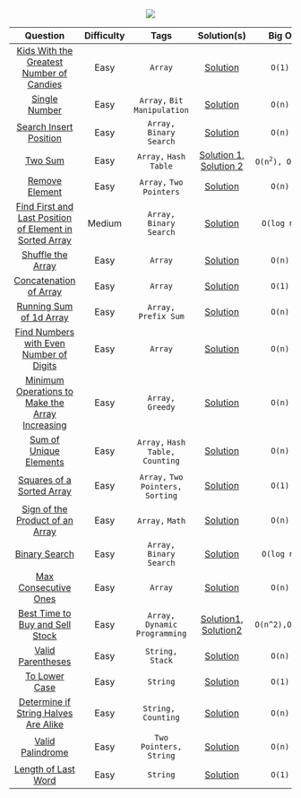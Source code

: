 <div align="center">
<img src="https://external-content.duckduckgo.com/iu/?u=https%3A%2F%2Fleetcode.com%2Fstatic%2Fimages%2FLeetCode_logo.png&f=1&nofb=1">
</div>

<table>
	<thead>
	<tr>
		<th data-align="center">Question</th>
		<th data-align="center">Difficulty</th>
		<th data-align="center">Tags</th>
		<th data-align="center">Solution(s)</th>
		<th data-align="center">Big O</th>
	</tr>
	</thead>

<tbody>
<!-- ARRAYS -->
<tr>
	<td align="center"><a href="https://leetcode.com/problems/kids-with-the-greatest-number-of-candies/">Kids With the Greatest Number of Candies</a></td>
	<td align="center">Easy</td>
	<td align="center">
	  <code>Array</code>
	</td>
	<td align="center">
		<a href="https://github.com/rawat9/Leetcode/blob/main/Arrays/Kids%20With%20the%20Greatest%20Number%20of%20Candies/solution.py">Solution</a></td>
	<td align="center"><code>O(1)</code></td>
</tr>

<tr>
	<td align="center"><a href="https://leetcode.com/problems/single-number/">Single Number</a></td>
	<td align="center">Easy</td>
	<td align="center">
		<code>Array,</code>
		<code>Bit Manipulation</code>
	</td>
	<td align="center"><a href="https://github.com/rawat9/Leetcode/blob/main/Arrays/Single%20Number/solution.py">Solution</a></td>
	<td align="center"><code>O(n)</code></td>
</tr>

<tr>
	<td align="center"><a href="https://leetcode.com/problems/search-insert-position/">Search Insert Position</a></td>
	<td align="center">Easy</td>
	<td align="center">
		<code>Array,</code>
		<code>Binary Search</code>
	</td>
	<td align="center"><a href="https://github.com/rawat9/Leetcode/blob/main/Arrays/Search%20Insert%20Position/solution.py">Solution</a></td>
	<td align="center"><code>O(n)</code></td>
</tr>

<tr>
	<td align="center"><a href="https://leetcode.com/problems/two-sum/">Two Sum</a></td>
	<td align="center">Easy</td>
	<td align="center">
		<code>Array,</code>
		<code>Hash Table</code>
	</td>
	<td align="center">
		<a href="https://github.com/rawat9/Leetcode/blob/main/Arrays/Two%20Sum/solution1.py">Solution 1, </a>
		<a href="https://github.com/rawat9/Leetcode/blob/main/Arrays/Two%20Sum/solution2.py">Solution 2</a>
	</td>
	<td align="center"><code>O(n<sup>2</sup>), O(n)</code></td>
</tr>

<tr>
	<td align="center">
		<a href="https://leetcode.com/problems/remove-element/">
			Remove Element
		</a>
	</td>
	<td align="center">Easy</td>
	<td align="center">
		<code>Array,</code>
		<code>Two Pointers</code>
	</td>
	<td align="center"><a href="https://github.com/rawat9/Leetcode/tree/main/Arrays/Remove%20Element">Solution</a></td>
	<td align="center"><code>O(n)</code></td>
</tr>

<tr>
	<td align="center">
		<a href="https://leetcode.com/problems/find-first-and-last-position-of-element-in-sorted-array/">
			Find First and Last Position of Element in Sorted Array
		</a>
	</td>
	<td align="center">Medium</td>
	<td align="center">
		<code>Array,</code>
		<code>Binary Search</code>
	</td>
	<td align="center">
		<a href="https://github.com/rawat9/Leetcode/tree/main/Arrays/Find%20First%20and%20Last%20Position%20of%20Element%20in%20Sorted%20Array">Solution</a>
	</td>
	<td align="center"><code>O(log n)</code></td>
</tr>

<tr>
	<td align="center">
		<a href="https://leetcode.com/problems/shuffle-the-array/">
			Shuffle the Array
		</a>
	</td>
	<td align="center">Easy</td>
	<td align="center">
		<code>Array</code>
	</td>
	<td align="center"><a href="https://github.com/rawat9/Leetcode/blob/main/Arrays/Shuffle%20The%20Array/solution.py">Solution</a></td>
	<td align="center"><code>O(n)</code></td>
</tr>

<tr>
	<td align="center">
		<a href="https://leetcode.com/problems/concatenation-of-array/">
			Concatenation of Array
		</a>
	</td>
	<td align="center">Easy</td>
	<td align="center">
		<code>Array</code>
	</td>
	<td align="center"><a href="https://github.com/rawat9/leetcode/blob/main/Arrays/Concatenation%20of%20Array/solution.py">Solution</a></td>
	<td align="center"><code>O(1)</code></td>
</tr>

<tr>
	<td align="center">
		<a href="https://leetcode.com/problems/running-sum-of-1d-array/">
			Running Sum of 1d Array
		</a>
	</td>
	<td align="center">Easy</td>
	<td align="center">
		<code>Array,</code>
		<code>Prefix Sum</code>
	</td>
	<td align="center"><a href="https://github.com/rawat9/leetcode/blob/main/Arrays/Running%20Sum%20of%201d%20Array/solution.py">Solution</a></td>
	<td align="center"><code>O(n)</code></td>
</tr>

<tr>
	<td align="center">
		<a href="https://leetcode.com/problems/find-numbers-with-even-number-of-digits/">
			Find Numbers with Even Number of Digits
		</a>
	</td>
	<td align="center">Easy</td>
	<td align="center">
		<code>Array</code>
	</td>
	<td align="center"><a href="https://github.com/rawat9/leetcode/blob/main/Arrays/Find%20Numbers%20with%20Even%20Number%20of%20Digits/solution.py">Solution</a></td>
	<td align="center"><code>O(n)</code></td>
</tr>

<tr>
	<td align="center">
		<a href="https://leetcode.com/problems/minimum-operations-to-make-the-array-increasing/">
			Minimum Operations to Make the Array Increasing
		</a>
	</td>
	<td align="center">Easy</td>
	<td align="center">
		<code>Array,</code>
		<code>Greedy</code>
	</td>
	<td align="center"><a href="https://github.com/rawat9/leetcode/blob/main/Arrays/Minimum%20Operations%20to%20Make%20the%20Array%20Increasing/solution.py">Solution</a></td>
	<td align="center"><code>O(n)</code></td>
</tr>

<tr>
	<td align="center">
		<a href="https://leetcode.com/problems/sum-of-unique-elements/">
			Sum of Unique Elements
		</a>
	</td>
	<td align="center">Easy</td>
	<td align="center">
		<code>Array,</code>
		<code>Hash Table,</code>
		<code>Counting</code>
	</td>
	<td align="center"><a href="https://github.com/rawat9/leetcode/blob/main/Arrays/Sum%20of%20Unique%20Elements/solution.py">Solution</a></td>
	<td align="center"><code>O(n)</code></td>
</tr>

<tr>
	<td align="center">
		<a href="https://leetcode.com/problems/squares-of-a-sorted-array/">
			Squares of a Sorted Array
		</a>
	</td>
	<td align="center">Easy</td>
	<td align="center">
		<code>Array,</code>
		<code>Two Pointers,</code>
		<code>Sorting</code>
	</td>
	<td align="center"><a href="https://github.com/rawat9/leetcode/blob/main/Arrays/Squares%20of%20a%20Sorted%20Array/solution.py">Solution</a></td>
	<td align="center"><code>O(1)</code></td>
</tr>

<tr>
	<td align="center">
		<a href="https://leetcode.com/problems/sign-of-the-product-of-an-array/">
			Sign of the Product of an Array
		</a>
	</td>
	<td align="center">Easy</td>
	<td align="center">
		<code>Array,</code>
		<code>Math</code>
	</td>
	<td align="center"><a href="https://github.com/rawat9/leetcode/blob/main/Arrays/Sign%20of%20the%20Product%20of%20an%20Array/solution.py">Solution</a></td>
	<td align="center"><code>O(n)</code></td>
</tr>

<tr>
	<td align="center">
		<a href="https://leetcode.com/problems/binary-search/">
			Binary Search
		</a>
	</td>
	<td align="center">Easy</td>
	<td align="center">
		<code>Array,</code>
		<code>Binary Search</code>
	</td>
	<td align="center"><a href="https://github.com/rawat9/leetcode/blob/main/Arrays/Binary%20Search/solution.py">Solution</a></td>
	<td align="center"><code>O(log n)</code></td>
</tr>

<tr>
	<td align="center">
		<a href="https://leetcode.com/problems/max-consecutive-ones/">
			Max Consecutive Ones
		</a>
	</td>
	<td align="center">Easy</td>
	<td align="center">
		<code>Array</code>
	</td>
	<td align="center"><a href="https://github.com/rawat9/leetcode/blob/main/Arrays/Max%20Consecutive%20Ones/solution.py">Solution</a></td>
	<td align="center"><code>O(n)</code></td>
</tr>

<tr>
	<td align="center">
		<a href="https://leetcode.com/problems/best-time-to-buy-and-sell-stock/">
			Best Time to Buy and Sell Stock
		</a>
	</td>
	<td align="center">Easy</td>
	<td align="center">
		<code>Array,</code>
		<code>Dynamic Programming</code>
	</td>
	<td align="center"><a href="https://github.com/rawat9/leetcode/blob/main/Arrays/Best%20Time%20to%20Buy%20and%20Sell%20Stock/solution1.py">Solution1, </a><a href="https://github.com/rawat9/leetcode/blob/main/Arrays/Best%20Time%20to%20Buy%20and%20Sell%20Stock/solution2.py">Solution2</a></td>
	<td align="center"><code>O(n^2),</code><code>O(n)</code></td>
</tr>

<!-- STRINGS -->

<tr>
	<td align="center">
		<a href="https://leetcode.com/problems/valid-parentheses/">
			Valid Parentheses
		</a>
	</td>
	<td align="center">Easy</td>
	<td align="center">
		<code>String,</code>
		<code>Stack</code>
	</td>
	<td align="center"><a href="https://github.com/rawat9/leetcode/blob/main/Strings/Valid%20Parentheses/solution.py">Solution</a></td>
	<td align="center"><code>O(n)</code></td>
</tr>

<tr>
	<td align="center">
		<a href="https://leetcode.com/problems/to-lower-case/">
			To Lower Case
		</a>
	</td>
	<td align="center">Easy</td>
	<td align="center">
		<code>String</code>
	</td>
	<td align="center"><a href="https://github.com/rawat9/leetcode/blob/main/Strings/To%20Lower%20Case/solution.py">Solution</a></td>
	<td align="center"><code>O(1)</code></td>
</tr>

<tr>
	<td align="center">
		<a href="https://leetcode.com/problems/determine-if-string-halves-are-alike/">
			Determine if String Halves Are Alike
		</a>
	</td>
	<td align="center">Easy</td>
	<td align="center">
		<code>String, </code>
		<code>Counting</code>
	</td>
	<td align="center"><a href="https://github.com/rawat9/leetcode/blob/main/Strings/Determine%20if%20String%20Halves%20Are%20Alike/solution.py">Solution</a></td>
	<td align="center"><code>O(n)</code></td>
</tr>

<tr>
	<td align="center">
		<a href="https://leetcode.com/problems/valid-palindrome/">
			Valid Palindrome
		</a>
	</td>
	<td align="center">Easy</td>
	<td align="center">
		<code>Two Pointers,</code>
		<code>String</code>
	</td>
	<td align="center"><a href="https://github.com/rawat9/leetcode/blob/main/Strings/Valid%20Palindrome/solution.py">Solution</a></td>
	<td align="center"><code>O(n)</code></td>
</tr>

<tr>
	<td align="center">
		<a href="https://leetcode.com/problems/length-of-last-word/">
			Length of Last Word
		</a>
	</td>
	<td align="center">Easy</td>
	<td align="center">
		<code>String</code>
	</td>
	<td align="center"><a href="https://github.com/rawat9/leetcode/blob/main/Strings/Length%20of%20Last%20Word/solution.py">Solution</a></td>
	<td align="center"><code>O(1)</code></td>
</tr>
</tbody>
</table>

